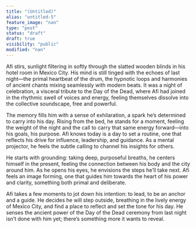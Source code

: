 ```yaml
---
title: "(Untitled)"
alias: "untitled-5"
feature_image: "nan"
type: "post"
status: "draft"
draft: true
visibility: "public"
modified: "nan"
---
```


<p>Afi stirs, sunlight filtering in softly through the slatted wooden blinds in his hotel room in Mexico City. His mind is still tinged with the echoes of last night—the primal heartbeat of the drum, the hypnotic loops and harmonies of ancient chants mixing seamlessly with modern beats. It was a night of celebration, a visceral tribute to the Day of the Dead, where Afi had joined in the rhythmic swell of voices and energy, feeling themselves dissolve into the collective soundscape, free and powerful.</p><p></p><p>The memory fills him with a sense of exhilaration, a spark he’s determined to carry into his day. Rising from the bed, he stands for a moment, feeling the weight of the night and the call to carry that same energy forward—into his goals, his purpose. Afi knows today is a day to set a routine, one that reflects his drive for influence, leadership, and guidance. As a mental projector, he feels the subtle calling to channel his insights for others.</p><p></p><p>He starts with grounding: taking deep, purposeful breaths, he centers himself in the present, feeling the connection between his body and the city around him. As he opens his eyes, he envisions the steps he’ll take next. Afi feels an image forming, one that guides him towards the heart of his power and clarity, something both primal and deliberate.</p><p></p><p>Afi takes a few moments to jot down his intention: to lead, to be an anchor and a guide. He decides he will step outside, breathing in the lively energy of Mexico City, and find a place to reflect and set the tone for his day. He senses the ancient power of the Day of the Dead ceremony from last night isn’t done with him yet; there’s something more it wants to reveal.</p>
